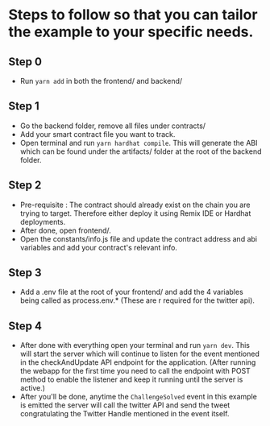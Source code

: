 # Steps to follow so that you can tailor the example to your specific needs.

## Step 0

- Run `yarn add` in both the frontend/ and backend/

## Step 1

- Go the backend folder, remove all files under contracts/
- Add your smart contract file you want to track.
- Open terminal and run `yarn hardhat compile`. This will generate the ABI which can be found under the artifacts/ folder at the root of the backend folder.

## Step 2

- Pre-requisite : The contract should already exist on the chain you are trying to target. Therefore either deploy it using Remix IDE or Hardhat deployments.
- After done, open frontend/.
- Open the constants/info.js file and update the contract address and abi variables and add your contract's relevant info.

## Step 3

- Add a .env file at the root of your frontend/ and add the 4 variables being called as process.env.\* (These are r required for the twitter api).

## Step 4

- After done with everything open your terminal and run `yarn dev`. This will start the server which will continue to listen for the event mentioned in the checkAndUpdate API endpoint for the application. (After running the webapp for the first time you need to call the endpoint with POST method to enable the listener and keep it running until the server is active.)
- After you'll be done, anytime the `ChallengeSolved` event in this example is emitted the server will call the twitter API and send the tweet congratulating the Twitter Handle mentioned in the event itself.
